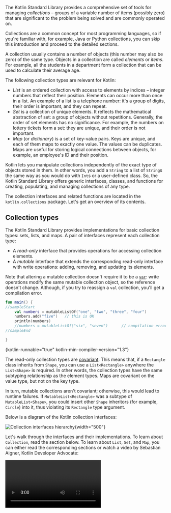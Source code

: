 [//]: # (title: Collections overview)

The Kotlin Standard Library provides a comprehensive set of tools for managing _collections_ – groups of a variable number 
of items (possibly zero) that are significant to the problem being solved and are commonly operated on.

Collections are a common concept for most programming languages, so if you're familiar with, for example, Java or Python 
collections, you can skip this introduction and proceed to the detailed sections. 

A collection usually contains a number of objects (this number may also be zero) of the same type. Objects in a collection
are called _elements_ or _items_. For example, all the students in a department form a collection that can be used to
calculate their average age. 

The  following collection types are relevant for Kotlin:

* _List_ is an ordered collection with access to elements by indices – integer numbers that reflect their position. 
Elements can occur more than once in a list. An example of a list is a telephone number: it's a group of digits, their
order is important, and they can repeat. 
* _Set_ is a collection of unique elements. It reflects the mathematical abstraction of set: a group of objects without 
repetitions. Generally, the order of set elements has no significance. For example, the numbers on lottery tickets form a
set: they are unique, and their order is not important.
* _Map_ (or _dictionary_) is a set of key-value pairs. Keys are unique, and each of them maps to exactly one value. The
 values can be duplicates. Maps are useful for storing logical connections between objects, for example, an employee's ID 
 and their position.

Kotlin lets you manipulate collections independently of the exact type of objects stored in them. In other words, you add 
a `String` to a list of `String`s the same way as you would do with `Int`s or a user-defined class.
So, the Kotlin Standard Library offers generic interfaces, classes, and functions for creating, populating, and managing 
collections of any type.

The collection interfaces and related functions are located in the `kotlin.collections` package. Let's get an overview 
of its contents.

## Collection types

The Kotlin Standard Library provides implementations for basic collection types: sets, lists, and maps.
A pair of interfaces represent each collection type: 

* A _read-only_ interface that provides operations for accessing collection elements.
* A _mutable_ interface that extends the corresponding read-only interface with write operations: adding, removing, and 
updating its elements.

Note that altering a mutable collection doesn't require it to be a [`var`](basic-syntax.md#variables): write operations
modify the same mutable collection object, so the reference doesn't change.
Although, if you try to reassign a `val` collection, you'll get a compilation error.

```kotlin
fun main() {
//sampleStart
    val numbers = mutableListOf("one", "two", "three", "four")
    numbers.add("five")   // this is OK
    println(numbers)
    //numbers = mutableListOf("six", "seven")      // compilation error
//sampleEnd

}
```
{kotlin-runnable="true" kotlin-min-compiler-version="1.3"}

The read-only collection types are [covariant](generics.md#variance).
This means that, if a `Rectangle` class inherits from `Shape`, you can use a `List<Rectangle>` anywhere the `List<Shape>` 
is required.
In other words, the collection types have the same subtyping relationship as the element types. Maps are covariant on 
the value type, but not on the key type.

In turn, mutable collections aren't covariant; otherwise, this would lead to runtime failures. If `MutableList<Rectangle>` 
was a subtype of `MutableList<Shape>`, you could insert other `Shape` inheritors (for example, `Circle`) into it, thus 
violating its `Rectangle` type argument.

Below is a diagram of the Kotlin collection interfaces:

![Collection interfaces hierarchy](collections-diagram.png){width="500"}

Let's walk through the interfaces and their implementations. To learn about `Collection`, read the section below. 
To learn about `List`, `Set`, and `Map`, you can either read the corresponding sections or watch a video 
by Sebastian Aigner, Kotlin Developer Advocate:

<video href="F8jj7e-_jFA" title="Kotlin Collections Overview"/>

### Collection

[`Collection<T>`](https://kotlinlang.org/api/latest/jvm/stdlib/kotlin.collections/-collection/index.html) is the root of 
the collection hierarchy. This interface represents the common behavior of a read-only collection: retrieving size, 
checking item membership, and so on.
`Collection` inherits from the `Iterable<T>` interface that defines the operations for iterating elements. You can use 
`Collection` as a parameter of a function that applies to different collection types. For more specific cases, use 
the `Collection`'s inheritors: [`List`](https://kotlinlang.org/api/latest/jvm/stdlib/kotlin.collections/-list/index.html)
 and [`Set`](https://kotlinlang.org/api/latest/jvm/stdlib/kotlin.collections/-set/index.html).

```kotlin
fun printAll(strings: Collection<String>) {
    for(s in strings) print("$s ")
    println()
}
    
fun main() {
    val stringList = listOf("one", "two", "one")
    printAll(stringList)
    
    val stringSet = setOf("one", "two", "three")
    printAll(stringSet)
}
```
{kotlin-runnable="true" kotlin-min-compiler-version="1.3"}

[`MutableCollection<T>`](https://kotlinlang.org/api/latest/jvm/stdlib/kotlin.collections/-mutable-collection/index.html) is 
a `Collection` with write operations, such as `add` and `remove`.

```kotlin
fun List<String>.getShortWordsTo(shortWords: MutableList<String>, maxLength: Int) {
    this.filterTo(shortWords) { it.length <= maxLength }
    // throwing away the articles
    val articles = setOf("a", "A", "an", "An", "the", "The")
    shortWords -= articles
}

fun main() {
    val words = "A long time ago in a galaxy far far away".split(" ")
    val shortWords = mutableListOf<String>()
    words.getShortWordsTo(shortWords, 3)
    println(shortWords)
}
```
{kotlin-runnable="true" kotlin-min-compiler-version="1.3"}

### List

[`List<T>`](https://kotlinlang.org/api/latest/jvm/stdlib/kotlin.collections/-list/index.html) stores elements in a
specified order and provides indexed access to them. Indices start from zero – the index of the first element – and go
to `lastIndex` which is the `(list.size - 1)`. 

```kotlin
fun main() {
//sampleStart
    val numbers = listOf("one", "two", "three", "four")
    println("Number of elements: ${numbers.size}")
    println("Third element: ${numbers.get(2)}")
    println("Fourth element: ${numbers[3]}")
    println("Index of element \"two\" ${numbers.indexOf("two")}")
//sampleEnd
}
```
{kotlin-runnable="true" kotlin-min-compiler-version="1.3"}

List elements (including nulls) can duplicate: a list can contain any number of equal objects or occurrences of a 
single object.
Two lists are considered equal if they have the same sizes and [structurally equal](equality.md#structural-equality) 
elements at the same positions. 

```kotlin
data class Person(var name: String, var age: Int)

fun main() {
//sampleStart
    val bob = Person("Bob", 31)
    val people = listOf(Person("Adam", 20), bob, bob)
    val people2 = listOf(Person("Adam", 20), Person("Bob", 31), bob)
    println(people == people2)
    bob.age = 32
    println(people == people2)
//sampleEnd
}
```
{kotlin-runnable="true" kotlin-min-compiler-version="1.3"}

[`MutableList<T>`](https://kotlinlang.org/api/latest/jvm/stdlib/kotlin.collections/-mutable-list/index.html) is a `List` 
with list-specific write operations, for example, to add or remove an element at a specific position.

```kotlin
fun main() {
//sampleStart
    val numbers = mutableListOf(1, 2, 3, 4)
    numbers.add(5)
    numbers.removeAt(1)
    numbers[0] = 0
    numbers.shuffle()
    println(numbers)
//sampleEnd
}
```
{kotlin-runnable="true" kotlin-min-compiler-version="1.3"}

As you see, in some aspects lists are very similar to arrays.
However, there is one important difference:  an array's size is defined upon initialization and is never changed; 
in turn, a list doesn't have a predefined size; a list's size can be changed as a result of write operations: adding, 
updating, or removing elements.

In Kotlin, the default implementation of `List` is [`ArrayList`](https://kotlinlang.org/api/latest/jvm/stdlib/kotlin.collections/-array-list/index.html) 
which you can think of as a resizable array.

### Set

[`Set<T>`](https://kotlinlang.org/api/latest/jvm/stdlib/kotlin.collections/-set/index.html) stores unique elements;
their order is generally undefined. `null` elements are unique as well: a `Set` can contain only one `null`. 
Two sets are equal if they have the same size, and for each element of a set there is an equal element in the other set. 

```kotlin
fun main() {
//sampleStart
    val numbers = setOf(1, 2, 3, 4)
    println("Number of elements: ${numbers.size}")
    if (numbers.contains(1)) println("1 is in the set")

    val numbersBackwards = setOf(4, 3, 2, 1)
    println("The sets are equal: ${numbers == numbersBackwards}")
//sampleEnd
}
```
{kotlin-runnable="true" kotlin-min-compiler-version="1.3"}

[`MutableSet`](https://kotlinlang.org/api/latest/jvm/stdlib/kotlin.collections/-mutable-set/index.html) is a `Set` with 
write operations from `MutableCollection`.

The default implementation of `Set` – [`LinkedHashSet`](https://kotlinlang.org/api/latest/jvm/stdlib/kotlin.collections/-linked-hash-set/index.html) – 
preserves the order of elements insertion.
Hence, the functions that rely on the order, such as `first()` or `last()`, return predictable results on such sets.

```kotlin
fun main() {
//sampleStart
    val numbers = setOf(1, 2, 3, 4)  // LinkedHashSet is the default implementation
    val numbersBackwards = setOf(4, 3, 2, 1)
    
    println(numbers.first() == numbersBackwards.first())
    println(numbers.first() == numbersBackwards.last())
//sampleEnd
}
```
{kotlin-runnable="true" kotlin-min-compiler-version="1.3"}

An alternative implementation – [`HashSet`](https://kotlinlang.org/api/latest/jvm/stdlib/kotlin.collections/-hash-set/index.html) – 
says nothing about the elements order, so calling such functions on it returns unpredictable results. However, `HashSet` 
requires less memory to store the same number of elements.

### Map

[`Map<K, V>`](https://kotlinlang.org/api/latest/jvm/stdlib/kotlin.collections/-map/index.html) is not an inheritor of 
the `Collection` interface; however, it's a Kotlin collection type as well.
A `Map` stores _key-value_ pairs (or _entries_); keys are unique, but different keys can be paired with equal values. 
The `Map` interface provides specific functions, such as access to value by key, searching keys and values, and so on.  

```kotlin
fun main() {
//sampleStart
    val numbersMap = mapOf("key1" to 1, "key2" to 2, "key3" to 3, "key4" to 1)
    
    println("All keys: ${numbersMap.keys}")
    println("All values: ${numbersMap.values}")
    if ("key2" in numbersMap) println("Value by key \"key2\": ${numbersMap["key2"]}")    
    if (1 in numbersMap.values) println("The value 1 is in the map")
    if (numbersMap.containsValue(1)) println("The value 1 is in the map") // same as previous
//sampleEnd
}
```
{kotlin-runnable="true" kotlin-min-compiler-version="1.3"}

Two maps containing the equal pairs are equal regardless of the pair order.

```kotlin
fun main() {
//sampleStart
    val numbersMap = mapOf("key1" to 1, "key2" to 2, "key3" to 3, "key4" to 1)    
    val anotherMap = mapOf("key2" to 2, "key1" to 1, "key4" to 1, "key3" to 3)
    
    println("The maps are equal: ${numbersMap == anotherMap}")
//sampleEnd
}
```
{kotlin-runnable="true" kotlin-min-compiler-version="1.3"}

[`MutableMap`](https://kotlinlang.org/api/latest/jvm/stdlib/kotlin.collections/-mutable-map/index.html) is a `Map` with 
map write operations, for example, you can add a new key-value pair or update the value associated with the given key.

```kotlin
fun main() {
//sampleStart
    val numbersMap = mutableMapOf("one" to 1, "two" to 2)
    numbersMap.put("three", 3)
    numbersMap["one"] = 11

    println(numbersMap)
//sampleEnd
}
```
{kotlin-runnable="true" kotlin-min-compiler-version="1.3"}

The default implementation of `Map` – [`LinkedHashMap`](https://kotlinlang.org/api/latest/jvm/stdlib/kotlin.collections/-linked-hash-map/index.html) – 
preserves the order of elements insertion when iterating the map.
In turn, an alternative implementation – [`HashMap`](https://kotlinlang.org/api/latest/jvm/stdlib/kotlin.collections/-hash-map/index.html) – 
says nothing about the elements order.

